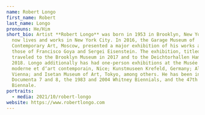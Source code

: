 ```yaml
---
name: Robert Longo
first_name: Robert
last_name: Longo
pronouns: He/Him
short_bio: Artist **Robert Longo** was born in 1953 in Brooklyn, New York, and
  now lives and works in New York City. In 2016, the Garage Museum of
  Contemporary Art, Moscow, presented a major exhibition of his works alongside
  those of Francisco Goya and Sergei Eisenstein. The exhibition, titled Proof,
  traveled to the Brooklyn Museum in 2017 and to the Deichtorhallen Hamburg in
  2018. Longo additionally has had one-person exhibitions at the Musée d‘art
  moderne et d‘art contemporain, Nice; Kunstmuseen Krefeld, Germany; Albertina,
  Vienna; and Isetan Museum of Art, Tokyo, among others. He has been included in
  Documenta 7 and 8, the 1983 and 2004 Whitney Biennials, and the 47th Venice
  Biennale.
portraits:
  - media: 2021/10/robert-longo
website: https://www.robertlongo.com
---
```


